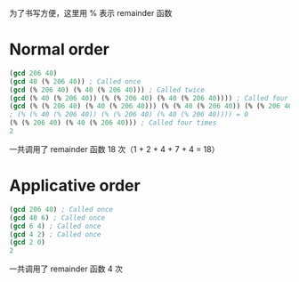 为了书写方便，这里用 % 表示 remainder 函数

# Normal order

```scheme
(gcd 206 40)
(gcd 40 (% 206 40)) ; Called once
(gcd (% 206 40) (% 40 (% 206 40))) ; Called twice
(gcd (% 40 (% 206 40)) (% (% 206 40) (% 40 (% 206 40)))) ; Called four times
(gcd (% (% 206 40) (% 40 (% 206 40))) (% (% 40 (% 206 40)) (% (% 206 40) (% 40 (% 206 40))))) ; Called seven times
; (% (% 40 (% 206 40)) (% (% 206 40) (% 40 (% 206 40)))) = 0
(% (% 206 40) (% 40 (% 206 40))) ; Called four times
2
```

一共调用了 remainder 函数 18 次（1 + 2 + 4 + 7 + 4 = 18）

# Applicative order

```scheme
(gcd 206 40) ; Called once
(gcd 40 6) ; Called once
(gcd 6 4) ; Called once
(gcd 4 2) ; Called once
(gcd 2 0)
2
```

一共调用了 remainder 函数 4 次
